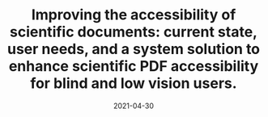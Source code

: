 ---
title: "Improving the accessibility of scientific documents: current state, user needs, and a system solution to enhance scientific PDF accessibility for blind and low vision users."
collection: publications
permalink: /publication/2021-04-30-improving-acc
excerpt: 
date: 2021-04-30
venue: 'ArXiv 2105.00076'
paperurl: '/files/2021_wang_scia11y.pdf'
awards: 
authors: 'Lucy Lu Wang*, Isabel Cachola*, Jonathan Bragg, Evie Yu-Yen Cheng, Chelsea Haupt, Matt Latzke, Bailey Kuehl, Madeleine van Zuylen, Linda Wagner, Daniel S. Weld.'
github:
demo: https://scia11y.org/
slides: 
bib: https://www.aclweb.org/anthology/D18-1471.bib
arxiv: https://arxiv.org/abs/2105.00076
---